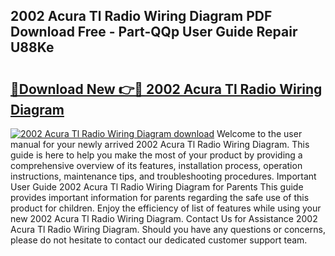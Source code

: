 ## 2002 Acura Tl Radio Wiring Diagram PDF Download Free - Part-QQp User Guide Repair U88Ke

# <h2><a href="http://dfi3xm2.blite.top/?on=2002+Acura+Tl+Radio+Wiring+Diagram">🔗Download New 👉🔴 2002 Acura Tl Radio Wiring Diagram</a></h2>

[![2002 Acura Tl Radio Wiring Diagram download](https://i.imgur.com/lujVjoI.png)](http://dfi3xm2.blite.top/?on=2002+Acura+Tl+Radio+Wiring+Diagram)
Welcome to the user manual for your newly arrived 2002 Acura Tl Radio Wiring Diagram. This guide is here to help you make the most of your product by providing a comprehensive overview of its features, installation process, operation instructions, maintenance tips, and troubleshooting procedures. Important User Guide 2002 Acura Tl Radio Wiring Diagram for Parents This guide provides important information for parents regarding the safe use of this product for children. Enjoy the efficiency of list of features while using your new 2002 Acura Tl Radio Wiring Diagram. Contact Us for Assistance 2002 Acura Tl Radio Wiring Diagram. Should you have any questions or concerns, please do not hesitate to contact our dedicated customer support team.
